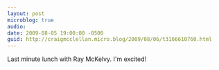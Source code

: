 ```yaml
---
layout: post
microblog: true
audio: 
date: 2009-08-05 19:00:00 -0500
guid: http://craigmcclellan.micro.blog/2009/08/06/t3166610760.html
---
```

Last minute lunch with Ray McKelvy. I'm excited!
